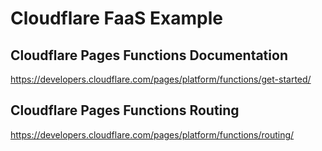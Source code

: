 # Cloudflare FaaS Example

## Cloudflare Pages Functions Documentation

https://developers.cloudflare.com/pages/platform/functions/get-started/

## Cloudflare Pages Functions Routing

https://developers.cloudflare.com/pages/platform/functions/routing/
